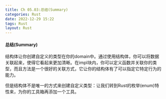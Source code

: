```yaml
---
title: Ch 05.03:总结(Summary)
categories: Rust
date: 2022-12-29 15:22
tags: Rust
layout: Rust
---
```

#### 总结(Summary)

结构体让你创建自定义的类型在你的domain中。通过使用结构体，你可以将数据关联起来，使得它看起来更加清晰。在impl块内，你可以定义函数并关联你的类型，而且方法是一个很好的关联方式，它让你的结构体有了可以指定它特定行为的能力。

但是结构体不是唯一的方式来创建自定义类型：让我们转到Rust的枚举(enum)特性来，为你的工具箱再添加一个工具。